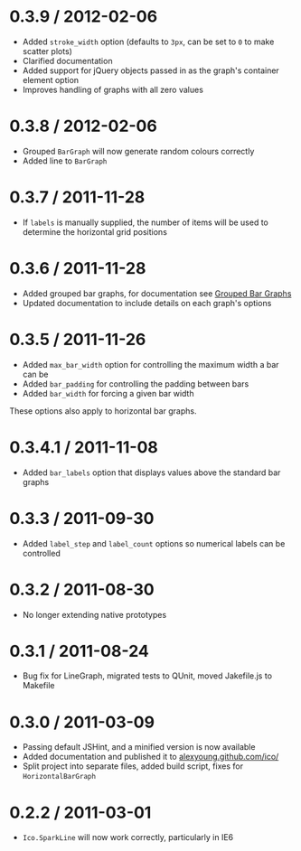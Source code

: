 0.3.9 / 2012-02-06
==================

  * Added `stroke_width` option (defaults to `3px`, can be set to `0` to make scatter plots)
  * Clarified documentation
  * Added support for jQuery objects passed in as the graph's container element option
  * Improves handling of graphs with all zero values

0.3.8 / 2012-02-06
==================

  * Grouped `BarGraph` will now generate random colours correctly
  * Added line to `BarGraph`

0.3.7 / 2011-11-28
==================

  * If `labels` is manually supplied, the number of items will be used to determine the horizontal grid positions

0.3.6 / 2011-11-28
==================

  * Added grouped bar graphs, for documentation see [Grouped Bar Graphs](http://alexyoung.github.com/ico/)
  * Updated documentation to include details on each graph's options

0.3.5 / 2011-11-26
==================

  * Added `max_bar_width` option for controlling the maximum width a bar can be
  * Added `bar_padding` for controlling the padding between bars
  * Added `bar_width` for forcing a given bar width

  These options also apply to horizontal bar graphs.

0.3.4.1 / 2011-11-08
====================

  * Added `bar_labels` option that displays values above the standard bar graphs

0.3.3 / 2011-09-30
==================

  * Added `label_step` and `label_count` options so numerical labels can be controlled

0.3.2 / 2011-08-30
==================

  * No longer extending native prototypes

0.3.1 / 2011-08-24
==================

  * Bug fix for LineGraph, migrated tests to QUnit, moved Jakefile.js to Makefile

0.3.0 / 2011-03-09
==================

  * Passing default JSHint, and a minified version is now available
  * Added documentation and published it to [alexyoung.github.com/ico/](http://alexyoung.github.com/ico/)
  * Split project into separate files, added build script, fixes for `HorizontalBarGraph`

0.2.2 / 2011-03-01
==================

  * `Ico.SparkLine` will now work correctly, particularly in IE6

